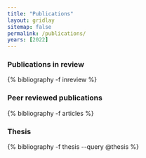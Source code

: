 ```yaml
---
title: "Publications"
layout: gridlay
sitemap: false
permalink: /publications/
years: [2022]
---
```


<div class="jumbotron">

### Publications in review
{% bibliography -f inreview %}

### Peer reviewed publications
{% bibliography -f articles %}

### Thesis
{% bibliography -f thesis --query @thesis %}

</div>